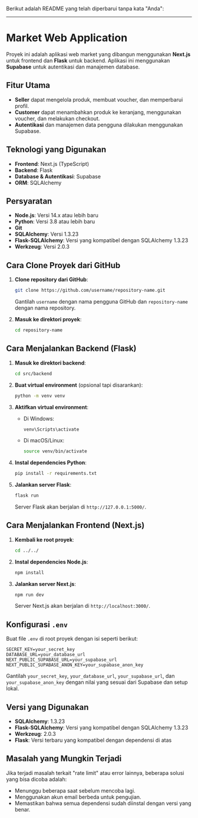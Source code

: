 Berikut adalah README yang telah diperbarui tanpa kata "Anda":

---

# Market Web Application

Proyek ini adalah aplikasi web market yang dibangun menggunakan **Next.js** untuk frontend dan **Flask** untuk backend. Aplikasi ini menggunakan **Supabase** untuk autentikasi dan manajemen database.

## Fitur Utama

- **Seller** dapat mengelola produk, membuat voucher, dan memperbarui profil.
- **Customer** dapat menambahkan produk ke keranjang, menggunakan voucher, dan melakukan checkout.
- **Autentikasi** dan manajemen data pengguna dilakukan menggunakan Supabase.

## Teknologi yang Digunakan

- **Frontend**: Next.js (TypeScript)
- **Backend**: Flask
- **Database & Autentikasi**: Supabase
- **ORM**: SQLAlchemy

## Persyaratan

- **Node.js**: Versi 14.x atau lebih baru
- **Python**: Versi 3.8 atau lebih baru
- **Git**
- **SQLAlchemy**: Versi 1.3.23
- **Flask-SQLAlchemy**: Versi yang kompatibel dengan SQLAlchemy 1.3.23
- **Werkzeug**: Versi 2.0.3

## Cara Clone Proyek dari GitHub

1. **Clone repository dari GitHub**:
   ```bash
   git clone https://github.com/username/repository-name.git
   ```
   Gantilah `username` dengan nama pengguna GitHub dan `repository-name` dengan nama repository.

2. **Masuk ke direktori proyek**:
   ```bash
   cd repository-name
   ```

## Cara Menjalankan Backend (Flask)

1. **Masuk ke direktori backend**:
   ```bash
   cd src/backend
   ```

2. **Buat virtual environment** (opsional tapi disarankan):
   ```bash
   python -m venv venv
   ```

3. **Aktifkan virtual environment**:
   - Di Windows:
     ```bash
     venv\Scripts\activate
     ```
   - Di macOS/Linux:
     ```bash
     source venv/bin/activate
     ```

4. **Instal dependencies Python**:
   ```bash
   pip install -r requirements.txt
   ```

5. **Jalankan server Flask**:
   ```bash
   flask run
   ```
   Server Flask akan berjalan di `http://127.0.0.1:5000/`.

## Cara Menjalankan Frontend (Next.js)

1. **Kembali ke root proyek**:
   ```bash
   cd ../../
   ```

2. **Instal dependencies Node.js**:
   ```bash
   npm install
   ```

3. **Jalankan server Next.js**:
   ```bash
   npm run dev
   ```
   Server Next.js akan berjalan di `http://localhost:3000/`.

## Konfigurasi `.env`

Buat file `.env` di root proyek dengan isi seperti berikut:

```plaintext
SECRET_KEY=your_secret_key
DATABASE_URL=your_database_url
NEXT_PUBLIC_SUPABASE_URL=your_supabase_url
NEXT_PUBLIC_SUPABASE_ANON_KEY=your_supabase_anon_key
```

Gantilah `your_secret_key`, `your_database_url`, `your_supabase_url`, dan `your_supabase_anon_key` dengan nilai yang sesuai dari Supabase dan setup lokal.

## Versi yang Digunakan

- **SQLAlchemy**: 1.3.23
- **Flask-SQLAlchemy**: Versi yang kompatibel dengan SQLAlchemy 1.3.23
- **Werkzeug**: 2.0.3
- **Flask**: Versi terbaru yang kompatibel dengan dependensi di atas

## Masalah yang Mungkin Terjadi

Jika terjadi masalah terkait "rate limit" atau error lainnya, beberapa solusi yang bisa dicoba adalah:

- Menunggu beberapa saat sebelum mencoba lagi.
- Menggunakan akun email berbeda untuk pengujian.
- Memastikan bahwa semua dependensi sudah diinstal dengan versi yang benar.
